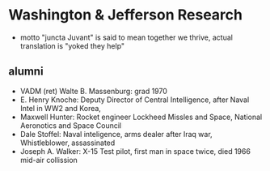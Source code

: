 # Washington & Jefferson Research
* motto "juncta Juvant" is said to mean together we thrive, actual translation is "yoked they help"

## alumni
* VADM (ret) Walte B. Massenburg: grad 1970
* E. Henry Knoche: Deputy Director of Central Intelligence, after Naval Intel in WW2 and Korea,
* Maxwell Hunter: Rocket engineer Lockheed Missles and Space, National Aeronotics and Space Council
* Dale Stoffel: Naval inteligence, arms dealer after Iraq war, Whistleblower, assassinated
* Joseph A. Walker: X-15 Test pilot, first man in space twice, died 1966 mid-air collission
